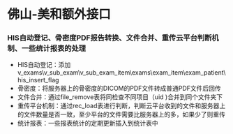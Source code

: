 
# 佛山-美和额外接口

### HIS自动登记、骨密度PDF报告转换、文件合并、重传云平台判断机制、一些统计报表的处理

* HIS自动登记：添加v_exams\v_sub_exam\v_sub_exam_item\exams\exam_item\exam_patient\his_insert_flag
* 骨密度：将服务器上的骨密度的DICOM的PDF文件转成普通PDF文件后回传
* 文件合并：通过file_remove表将同检查不同项目（uid )合并到同个文件夹下
* 重传平台机制：通过rec_load表进行判断，判断云平台收到的文件和服务器上的文件数量是否一致，至少平台的文件需要比服务器上的多，如果少了则重传
* 统计报表：一些报表统计的定期更新插入到统计表中
